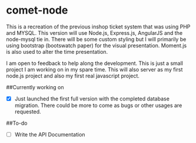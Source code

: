 # comet-node
This is a recreation of the previous inshop ticket system that was using PHP and MYSQL.  This version will use Node.js, Express.js, AngularJS and the node-mysql tie in.  There will be some custom styling but I will primarily be using bootstrap (bootswatch paper) for the visual presentation.  Moment.js is also used to alter the time presentation.

I am open to feedback to help along the development.
This is just a small project I am working on in my spare time.
This will also server as my first node.js project and also my first real javascript project.

##Currently working on
- [X] Just launched the first full version with the completed database migration.  There could be more to come as bugs or other usages are requested.
  
##To-do
- [ ] Write the API Documentation
